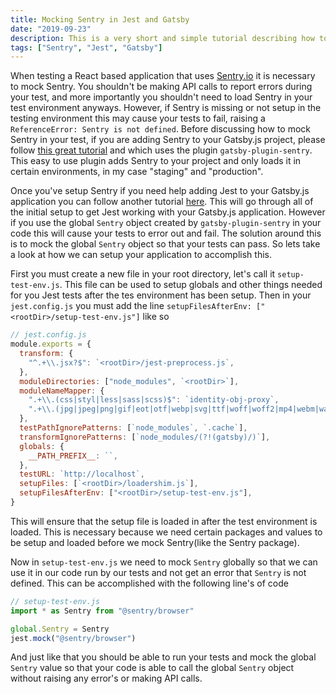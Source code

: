 ```yaml
---
title: Mocking Sentry in Jest and Gatsby
date: "2019-09-23"
description: This is a very short and simple tutorial describing how to mock Sentry in the Jest testing framework and more specifically in a Gatsby.js application. This approach can be used in other javascript frameworks that use Jest, but I will use Gatsby.js and their unit testing tutorial as a basis.
tags: ["Sentry", "Jest", "Gatsby"]
---
```


When testing a React based application that uses [Sentry.io](https://sentry.io/) it is necessary to mock Sentry. You shouldn't be making API calls to report errors during your test, and more importantly you shouldn't need to load Sentry in your test environment anyways. However, if Sentry is missing or not setup in the testing environment this may cause your tests to fail, raising a `ReferenceError: Sentry is not defined`. Before discussing how to mock Sentry in your test, if you are adding Sentry to your Gatsby.js project, please follow [this great tutorial](https://www.gatsbyjs.org/packages/gatsby-plugin-sentry/) and which uses the plugin `gatsby-plugin-sentry`. This easy to use plugin adds Sentry to your project and only loads it in certain environments, in my case "staging" and "production".

Once you've setup Sentry if you need help adding Jest to your Gatsby.js application you can follow another tutorial [here](https://www.gatsbyjs.org/docs/unit-testing/). This will go through all of the initial setup to get Jest working with your Gatsby.js application. However if you use the global `Sentry` object created by `gatsby-plugin-sentry` in your code this will cause your tests to error out and fail. The solution around this is to mock the global `Sentry` object so that your tests can pass. So lets take a look at how we can setup your application to accomplish this.

First you must create a new file in your root directory, let's call it `setup-test-env.js`. This file can be used to setup globals and other things needed for you Jest tests after the tes environment has been setup. Then in your `jest.config.js` you must add the line `setupFilesAfterEnv: ["<rootDir>/setup-test-env.js"]` like so

```js
// jest.config.js
module.exports = {
  transform: {
    "^.+\\.jsx?$": `<rootDir>/jest-preprocess.js`,
  },
  moduleDirectories: ["node_modules", `<rootDir>`],
  moduleNameMapper: {
    ".+\\.(css|styl|less|sass|scss)$": `identity-obj-proxy`,
    ".+\\.(jpg|jpeg|png|gif|eot|otf|webp|svg|ttf|woff|woff2|mp4|webm|wav|mp3|m4a|aac|oga)$": `<rootDir>/__mocks__/file-mock.js`,
  },
  testPathIgnorePatterns: [`node_modules`, `.cache`],
  transformIgnorePatterns: [`node_modules/(?!(gatsby)/)`],
  globals: {
    __PATH_PREFIX__: ``,
  },
  testURL: `http://localhost`,
  setupFiles: [`<rootDir>/loadershim.js`],
  setupFilesAfterEnv: ["<rootDir>/setup-test-env.js"],
}
```

This will ensure that the setup file is loaded in after the test environment is loaded. This is necessary because we need certain packages and values to be setup and loaded before we mock Sentry(like the Sentry package).

Now in `setup-test-env.js` we need to mock `Sentry` globally so that we can use it in our code run by our tests and not get an error that `Sentry` is not defined. This can be accomplished with the following line's of code

```js
// setup-test-env.js
import * as Sentry from "@sentry/browser"

global.Sentry = Sentry
jest.mock("@sentry/browser")
```

And just like that you should be able to run your tests and mock the global `Sentry` value so that your code is able to call the global `Sentry` object without raising any error's or making API calls.
